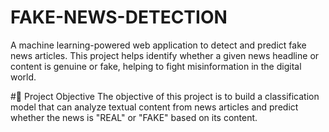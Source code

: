 # FAKE-NEWS-DETECTION
A machine learning-powered web application to detect and predict fake news articles. This project helps identify whether a given news headline or content is genuine or fake, helping to fight misinformation in the digital world.

#🎯 Project Objective
The objective of this project is to build a classification model that can analyze textual content from news articles and predict whether the news is "REAL" or "FAKE" based on its content.
